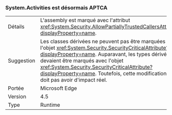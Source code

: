 ### <a name="systemactivities-is-now-aptca"></a>System.Activities est désormais APTCA

|   |   |
|---|---|
|Détails|L'assembly est marqué avec l'attribut <xref:System.Security.AllowPartiallyTrustedCallersAttribute?displayProperty=name>.|
|Suggestion|Les classes dérivées ne peuvent pas être marquées avec l'objet <xref:System.Security.SecurityCriticalAttribute?displayProperty=name>. Auparavant, les types dérivés devaient être marqués avec l'objet <xref:System.Security.SecurityCriticalAttribute?displayProperty=name>. Toutefois, cette modification ne doit pas avoir d'impact réel.|
|Portée|Microsoft Edge|
|Version|4.5|
|Type|Runtime|

